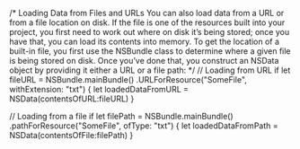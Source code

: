 /*
Loading Data from Files and URLs
You can also load data from a URL or from a file location on disk. If the file is one of the resources built into your project, you first need to work out where on disk it’s being stored; once you have that, you can load its contents into memory.
To get the location of a built-in file, you first use the NSBundle class to determine where a given file is being stored on disk. Once you’ve done that, you construct an NSData object by providing it either a URL or a file path:
*/
// Loading from URL
if let fileURL = NSBundle.mainBundle()
    .URLForResource("SomeFile", withExtension: "txt") {
    let loadedDataFromURL = NSData(contentsOfURL:fileURL)
}

// Loading from a file
if let filePath = NSBundle.mainBundle()
    .pathForResource("SomeFile", ofType: "txt") {
    let loadedDataFromPath = NSData(contentsOfFile:filePath)
}
